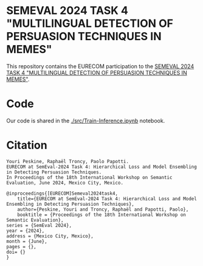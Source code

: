# SEMEVAL 2024 TASK 4 "MULTILINGUAL DETECTION OF PERSUASION TECHNIQUES IN MEMES"

This repository contains the EURECOM participation to the  [SEMEVAL 2024 TASK 4 "MULTILINGUAL DETECTION OF PERSUASION TECHNIQUES IN MEMES"](https://propaganda.math.unipd.it/semeval2024task4/).

# Code
Our code is shared in the [./src/Train-Inference.ipynb](./src/Train-Inference.ipynb) notebook.

# Citation
```
Youri Peskine, Raphaël Troncy, Paolo Papotti.
EURECOM at SemEval-2024 Task 4: Hierarchical Loss and Model Ensembling in Detecting Persuasion Techniques.
In Proceedings of the 18th International Workshop on Semantic Evaluation, June 2024, Mexico City, Mexico.

@inproceedings{[EURECOM]Semeval2024task4,
	title={EURECOM at SemEval-2024 Task 4: Hierarchical Loss and Model Ensembling in Detecting Persuasion Techniques},
	author={Peskine, Youri and Troncy, Raphaël and Papotti, Paolo},
	booktitle = {Proceedings of the 18th International Workshop on Semantic Evaluation},
series = {SemEval 2024},
year = {2024},
address = {Mexico City, Mexico},
month = {June},
pages = {},    
doi= {}           
}
```
